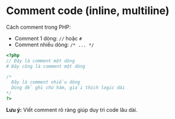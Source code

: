 # Comment code (inline, multiline)

Cách comment trong PHP:

- Comment 1 dòng: `//` hoặc `#`
- Comment nhiều dòng: `/* ... */`

```php
<?php
// Đây là comment một dòng
# Đây cũng là comment một dòng

/*
  Đây là comment nhiều dòng
  Dùng để ghi chú hàm, giải thích logic dài
*/
?>
```

**Lưu ý:** Viết comment rõ ràng giúp duy trì code lâu dài.

